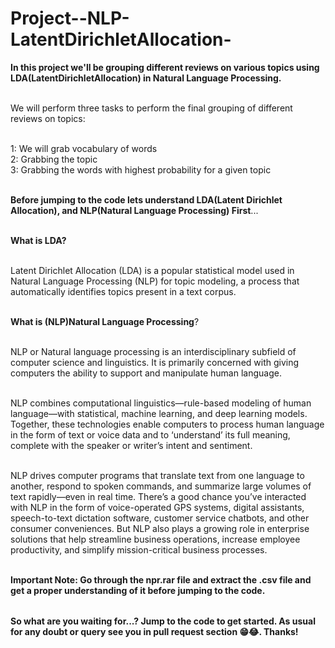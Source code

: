 # Project--NLP-LatentDirichletAllocation-

<table>
  
**In this project we'll be grouping different reviews on various topics using LDA(LatentDirichletAllocation) in Natural Language Processing.** <br></br>

We will perform three tasks to perform the final grouping of different reviews on topics:<br></br>

1: We will grab vocabulary of words <br>
2: Grabbing the topic<br>
3: Grabbing the words with highest probability for a given topic<br></br>

**Before jumping to the code lets understand LDA(Latent Dirichlet Allocation), and NLP(Natural Language Processing) First**...<br></br>


**What is LDA?** <br></br>

Latent Dirichlet Allocation (LDA) is a popular statistical model used in Natural Language Processing (NLP) for topic modeling, a process that automatically identifies topics present in a text corpus.<br></br>

**What is (NLP)Natural Language Processing**?<br></br>

NLP or Natural language processing is an interdisciplinary subfield of computer science and linguistics. It is primarily concerned with giving computers the ability to support and manipulate human language.<br></br>

NLP combines computational linguistics—rule-based modeling of human language—with statistical, machine learning, and deep learning models. Together, these technologies enable computers to process human language in the form of text or voice data and to ‘understand’ its full meaning, complete with the speaker or writer’s intent and sentiment.<br></br>

NLP drives computer programs that translate text from one language to another, respond to spoken commands, and summarize large volumes of text rapidly—even in real time. There’s a good chance you’ve interacted with NLP in the form of voice-operated GPS systems, digital assistants, speech-to-text dictation software, customer service chatbots, and other consumer conveniences. But NLP also plays a growing role in enterprise solutions that help streamline business operations, increase employee productivity, and simplify mission-critical business processes.<br></br>


**Important Note: Go through the npr.rar file and extract the .csv file and get a proper understanding of it before jumping to the code.**


</table>

**So what are you waiting for...? Jump to the code to get started. As usual for any doubt or query see you in pull request section 😁😂. Thanks!**


